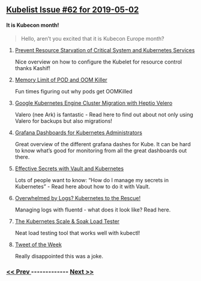 ## [Kubelist Issue #62 for 2019-05-02](https://kubelist.com/issue/62)

#### It is Kubecon month!

> Hello, aren’t you excited that it is Kubecon Europe month?

1. [Prevent Resource Starvation of Critical System and Kubernetes Services](https://medium.com/appvia/prevent-resource-starvation-of-critical-system-and-kubernetes-services-83cfeaa6ac96)

    Nice overview on how to configure the Kubelet for resource control thanks Kashif!
1. [Memory Limit of POD and OOM Killer](https://medium.com/@zhimin.wen/memory-limit-of-pod-and-oom-killer-891ee1f1cad8)

    Fun times figuring out why pods get OOMKilled
1. [Google Kubernetes Engine Cluster Migration with Heptio Velero](https://blog.doit-intl.com/google-kubernetes-engine-cluster-migration-with-velero-4a140b018f32)

    Valero (nee Ark) is fantastic - Read here to find out about not only using Valero for backups but also migrations!
1. [Grafana Dashboards for Kubernetes Administrators](https://povilasv.me/grafana-dashboards-for-kubernetes-administrators/)

    Great overview of the different grafana dashes for Kube. It can be hard to know what’s good for monitoring from all the great dashboards out there.
1. [Effective Secrets with Vault and Kubernetes](https://itnext.io/effective-secrets-with-vault-and-kubernetes-9af5f5c04d06)

    Lots of people want to know: “How do I manage my secrets in Kubernetes” - Read here about how to do it with Vault.
1. [Overwhelmed by Logs? Kubernetes to the Rescue!](https://blog.solutotlv.com/overwhelmed-by-logs-kubernetes-to-the-rescue/)

    Managing logs with fluentd - what does it look like? Read here.
1. [The Kubernetes Scale & Soak Load Tester](https://github.com/mhausenblas/kboom)

    Neat load testing tool that works well with kubectl!
1. [Tweet of the Week](https://twitter.com/iamdevloper/status/1123534594966339585)

    Really disappointed this was a joke.

### [ << Prev ](kubelist-61.md) ------------- [ Next >> ](kubelist-63.md)